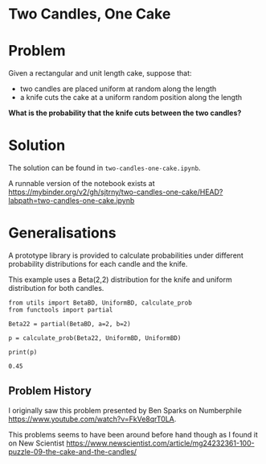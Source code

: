 # Two Candles, One Cake

# Problem

Given a rectangular and unit length cake, suppose that:
* two candles are placed uniform at random along the length
* a knife cuts the cake at a uniform random position along the length

**What is the probability that the knife cuts between the two candles?**

# Solution

The solution can be found in `two-candles-one-cake.ipynb`.

A runnable version of the notebook exists at https://mybinder.org/v2/gh/sjtrny/two-candles-one-cake/HEAD?labpath=two-candles-one-cake.ipynb

# Generalisations

A prototype library is provided to calculate probabilities under different
probability distributions for each candle and the knife.

This example uses a Beta(2,2) distribution for the knife and uniform
distribution for both candles.

```
from utils import BetaBD, UniformBD, calculate_prob
from functools import partial

Beta22 = partial(BetaBD, a=2, b=2)

p = calculate_prob(Beta22, UniformBD, UniformBD)

print(p)
```

```
0.45
```

## Problem History

I originally saw this problem presented by Ben Sparks on Numberphile https://www.youtube.com/watch?v=FkVe8qrT0LA.

This problems seems to have been around before hand though as I found it on New Scientist https://www.newscientist.com/article/mg24232361-100-puzzle-09-the-cake-and-the-candles/
